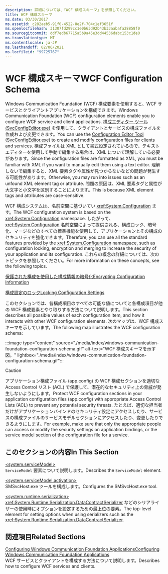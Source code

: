 ```yaml
---
description: 詳細については、「WCF 構成スキーマ」を参照してください。
title: WCF 構成スキーマ
ms.date: 03/30/2017
ms.assetid: c282aeb5-91f0-4522-8e2f-704c1ef3651f
ms.openlocfilehash: 31307fd299cc1e0b63d92b43b33aabafa28858f0
ms.sourcegitcommit: ddf7edb67715a5b9a45e3dd44536dabc153c1de0
ms.translationtype: MT
ms.contentlocale: ja-JP
ms.lasthandoff: 02/06/2021
ms.locfileid: "99725767"
---
```

# <a name="wcf-configuration-schema"></a><span data-ttu-id="85cc1-103">WCF 構成スキーマ</span><span class="sxs-lookup"><span data-stu-id="85cc1-103">WCF Configuration Schema</span></span>

<span data-ttu-id="85cc1-104">Windows Communication Foundation (WCF) 構成要素を使用すると、WCF サービスとクライアントアプリケーションを構成できます。</span><span class="sxs-lookup"><span data-stu-id="85cc1-104">Windows Communication Foundation (WCF) configuration elements enable you to configure WCF service and client applications.</span></span> <span data-ttu-id="85cc1-105">[ 構成エディター ツール (SvcConfigEditor.exe)](../../../wcf/configuration-editor-tool-svcconfigeditor-exe.md) を使用して、クライアントとサービスの構成ファイルを作成および変更できます。</span><span class="sxs-lookup"><span data-stu-id="85cc1-105">You can use the [Configuration Editor Tool (SvcConfigEditor.exe)](../../../wcf/configuration-editor-tool-svcconfigeditor-exe.md) to create and modify configuration files for clients and services.</span></span> <span data-ttu-id="85cc1-106">構成ファイルは XML として書式設定されているので、テキスト エディターを使用して手動で編集する場合は、XML について理解している必要があります。</span><span class="sxs-lookup"><span data-stu-id="85cc1-106">Since the configuration files are formatted as XML, you must be familiar with XML if you want to manually edit them using a text editor.</span></span> <span data-ttu-id="85cc1-107">理解しないで編集すると、XML 要素タグや属性が見つからないなどの問題が発生する可能性があります。</span><span class="sxs-lookup"><span data-stu-id="85cc1-107">Otherwise, you may run into issues such as an unfound XML element tag or attribute.</span></span> <span data-ttu-id="85cc1-108">問題の原因は、XML 要素タグと属性が大文字と小文字を区別することによります。</span><span class="sxs-lookup"><span data-stu-id="85cc1-108">This is because XML element tags and attributes are case-sensitive.</span></span>  
  
 <span data-ttu-id="85cc1-109">WCF 構成システムは、名前空間に基づいてい <xref:System.Configuration> ます。</span><span class="sxs-lookup"><span data-stu-id="85cc1-109">The WCF configuration system is based on the <xref:System.Configuration> namespace.</span></span> <span data-ttu-id="85cc1-110">したがって、<xref:System.Configuration> 名前空間によって提供される、構成ロック、暗号化、マージなどのすべての標準機能を使用して、アプリケーションとその構成のセキュリティを強化できます。</span><span class="sxs-lookup"><span data-stu-id="85cc1-110">Therefore, you can use all the standard features provided by the <xref:System.Configuration> namespace, such as configuration locking, encryption and merging to increase the security of your application and its configuration.</span></span> <span data-ttu-id="85cc1-111">これらの概念の詳細については、次のトピックを参照してください。</span><span class="sxs-lookup"><span data-stu-id="85cc1-111">For more information on these concepts, see the following topics.</span></span>  
  
 <span data-ttu-id="85cc1-112">[保護された構成を使用した構成情報の暗号化](/previous-versions/aspnet/53tyfkaw(v=vs.100))</span><span class="sxs-lookup"><span data-stu-id="85cc1-112">[Encrypting Configuration Information](/previous-versions/aspnet/53tyfkaw(v=vs.100))</span></span>  
  
 <span data-ttu-id="85cc1-113">[構成設定のロック](/previous-versions/aspnet/55th21y4(v=vs.100))</span><span class="sxs-lookup"><span data-stu-id="85cc1-113">[Locking Configuration Settings](/previous-versions/aspnet/55th21y4(v=vs.100))</span></span>  
  
 <span data-ttu-id="85cc1-114">このセクションでは、各構成項目のすべての可能な値についてと各構成項目が他の WCF 構成要素とやり取りする方法について説明します。</span><span class="sxs-lookup"><span data-stu-id="85cc1-114">This section describes all possible values of each configuration item, and how it interacts with other WCF configuration elements.</span></span> <span data-ttu-id="85cc1-115">次のマップは、WCF 構成スキーマを示しています。</span><span class="sxs-lookup"><span data-stu-id="85cc1-115">The following map illustrates the WCF configuration schema:</span></span>

:::image type="content" source="./media/index/windows-communication-foundation-configuration-schema.gif" alt-text="WCF 構成スキーマを示す図。" lightbox="./media/index/windows-communication-foundation-configuration-schema.gif":::
  
> [!CAUTION]
> <span data-ttu-id="85cc1-117">アプリケーション構成ファイル (app.config) の WCF 構成セクションを適切な Access Control リスト (ACL) で保護して、潜在的なセキュリティ上の脅威が発生しないようにします。</span><span class="sxs-lookup"><span data-stu-id="85cc1-117">Protect WCF configuration sections in your application configuration files (app.config) with appropriate Access Control Lists (ACL) to prevent any potential security threats.</span></span> <span data-ttu-id="85cc1-118">たとえば、適切な担当者だけがアプリケーションバインドのセキュリティ設定にアクセスしたり、サービスの構成ファイルのサービスモデルセクションにアクセスしたり、変更したりできるようにします。</span><span class="sxs-lookup"><span data-stu-id="85cc1-118">For example, make sure that only the appropriate people can access or modify the security settings on application bindings, or the service model section of the configuration file for a service.</span></span>  
  
## <a name="in-this-section"></a><span data-ttu-id="85cc1-119">このセクションの内容</span><span class="sxs-lookup"><span data-stu-id="85cc1-119">In This Section</span></span>  

 [\<system.serviceModel>](system-servicemodel.md)  
 <span data-ttu-id="85cc1-120">`ServiceModel` 要素について説明します。</span><span class="sxs-lookup"><span data-stu-id="85cc1-120">Describes the `ServiceModel` element.</span></span>  
  
 [\<system.serviceModel.activation>](system-servicemodel-activation.md)  
 <span data-ttu-id="85cc1-121">SMSvcHost.exe ツールを構成します。</span><span class="sxs-lookup"><span data-stu-id="85cc1-121">Configures the SMSvcHost.exe tool.</span></span>  
  
 [\<system.runtime.serialization>](system-runtime-serialization.md)  
 <span data-ttu-id="85cc1-122"><xref:System.Runtime.Serialization.DataContractSerializer> などのシリアライザーの使用時にオプションを設定するための最上位の要素。</span><span class="sxs-lookup"><span data-stu-id="85cc1-122">The top-level element for setting options when using serializers such as the <xref:System.Runtime.Serialization.DataContractSerializer>.</span></span>  
  
## <a name="related-sections"></a><span data-ttu-id="85cc1-123">関連項目</span><span class="sxs-lookup"><span data-stu-id="85cc1-123">Related Sections</span></span>  

 [<span data-ttu-id="85cc1-124">Configuring Windows Communication Foundation Applications</span><span class="sxs-lookup"><span data-stu-id="85cc1-124">Configuring Windows Communication Foundation Applications</span></span>](../../../wcf/configuring-services.md)  
 <span data-ttu-id="85cc1-125">WCF サービスとクライアントを構成する方法について説明します。</span><span class="sxs-lookup"><span data-stu-id="85cc1-125">Describes how to configure WCF services and clients.</span></span>
